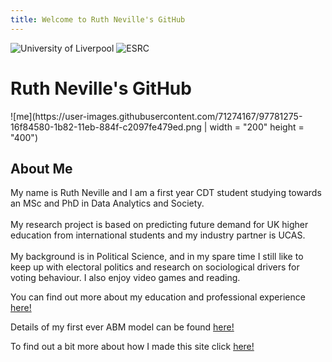 ```yaml
---
title: Welcome to Ruth Neville's GitHub
---
```

![University of Liverpool](https://user-images.githubusercontent.com/71274167/97724887-6af12480-1ac5-11eb-823c-687199a9b36e.png) ![ESRC](https://user-images.githubusercontent.com/71274167/97725173-c7ecda80-1ac5-11eb-9be1-fa21d09976eb.png)

<h1> Ruth Neville's GitHub </h1> 
![me](https://user-images.githubusercontent.com/71274167/97781275-16f84580-1b82-11eb-884f-c2097fe479ed.png | width = "200" height = "400")

<h2> About Me </h2>
<p> My name is Ruth Neville and I am a first year CDT student studying towards an MSc and PhD in Data Analytics and Society.<br> 
  <br>
My research project is based on predicting future demand for UK higher education from international students and my industry partner is UCAS.<br>
  <br>
My background is in Political Science, and in my spare time I still like to keep up with electoral politics and research on sociological drivers for voting behaviour. I also enjoy video games and reading.</p>

<p> You can find out more about my education and professional experience <a href="https://ruthneville.github.io/education.html">here!</a> </p>

<p> Details of my first ever ABM model can be found <a href="https://ruthneville.github.io/ABM.html">here!</a> </p>

<p> To find out a bit more about how I made this site click <a href="https://ruthneville.github.io/about.html">here!</a> </p>
